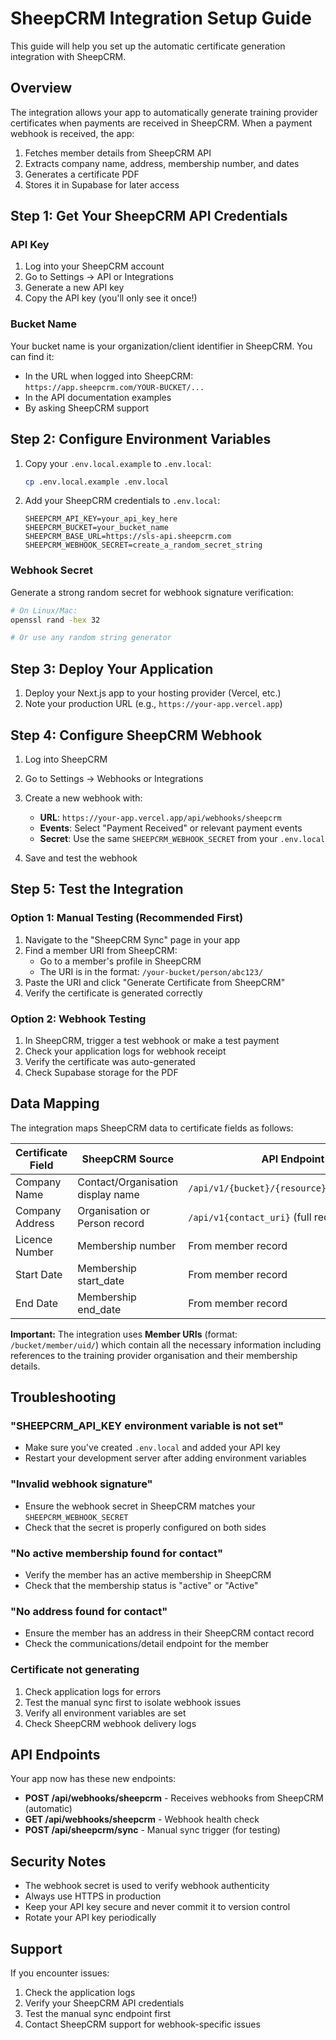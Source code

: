 # SheepCRM Integration Setup Guide

This guide will help you set up the automatic certificate generation integration with SheepCRM.

## Overview

The integration allows your app to automatically generate training provider certificates when payments are received in SheepCRM. When a payment webhook is received, the app:

1. Fetches member details from SheepCRM API
2. Extracts company name, address, membership number, and dates
3. Generates a certificate PDF
4. Stores it in Supabase for later access

## Step 1: Get Your SheepCRM API Credentials

### API Key
1. Log into your SheepCRM account
2. Go to Settings → API or Integrations
3. Generate a new API key
4. Copy the API key (you'll only see it once!)

### Bucket Name
Your bucket name is your organization/client identifier in SheepCRM. You can find it:
- In the URL when logged into SheepCRM: `https://app.sheepcrm.com/YOUR-BUCKET/...`
- In the API documentation examples
- By asking SheepCRM support

## Step 2: Configure Environment Variables

1. Copy your `.env.local.example` to `.env.local`:
   ```bash
   cp .env.local.example .env.local
   ```

2. Add your SheepCRM credentials to `.env.local`:
   ```
   SHEEPCRM_API_KEY=your_api_key_here
   SHEEPCRM_BUCKET=your_bucket_name
   SHEEPCRM_BASE_URL=https://sls-api.sheepcrm.com
   SHEEPCRM_WEBHOOK_SECRET=create_a_random_secret_string
   ```

### Webhook Secret
Generate a strong random secret for webhook signature verification:
```bash
# On Linux/Mac:
openssl rand -hex 32

# Or use any random string generator
```

## Step 3: Deploy Your Application

1. Deploy your Next.js app to your hosting provider (Vercel, etc.)
2. Note your production URL (e.g., `https://your-app.vercel.app`)

## Step 4: Configure SheepCRM Webhook

1. Log into SheepCRM
2. Go to Settings → Webhooks or Integrations
3. Create a new webhook with:
   - **URL**: `https://your-app.vercel.app/api/webhooks/sheepcrm`
   - **Events**: Select "Payment Received" or relevant payment events
   - **Secret**: Use the same `SHEEPCRM_WEBHOOK_SECRET` from your `.env.local`

4. Save and test the webhook

## Step 5: Test the Integration

### Option 1: Manual Testing (Recommended First)
1. Navigate to the "SheepCRM Sync" page in your app
2. Find a member URI from SheepCRM:
   - Go to a member's profile in SheepCRM
   - The URI is in the format: `/your-bucket/person/abc123/`
3. Paste the URI and click "Generate Certificate from SheepCRM"
4. Verify the certificate is generated correctly

### Option 2: Webhook Testing
1. In SheepCRM, trigger a test webhook or make a test payment
2. Check your application logs for webhook receipt
3. Verify the certificate was auto-generated
4. Check Supabase storage for the PDF

## Data Mapping

The integration maps SheepCRM data to certificate fields as follows:

| Certificate Field | SheepCRM Source | API Endpoint |
|-------------------|----------------|--------------|
| Company Name | Contact/Organisation display name | `/api/v1/{bucket}/{resource}/{uid}/display` |
| Company Address | Organisation or Person record | `/api/v1{contact_uri}` (full record) |
| Licence Number | Membership number | From member record |
| Start Date | Membership start_date | From member record |
| End Date | Membership end_date | From member record |

**Important:** The integration uses **Member URIs** (format: `/bucket/member/uid/`) which contain all the necessary information including references to the training provider organisation and their membership details.

## Troubleshooting

### "SHEEPCRM_API_KEY environment variable is not set"
- Make sure you've created `.env.local` and added your API key
- Restart your development server after adding environment variables

### "Invalid webhook signature"
- Ensure the webhook secret in SheepCRM matches your `SHEEPCRM_WEBHOOK_SECRET`
- Check that the secret is properly configured on both sides

### "No active membership found for contact"
- Verify the member has an active membership in SheepCRM
- Check that the membership status is "active" or "Active"

### "No address found for contact"
- Ensure the member has an address in their SheepCRM contact record
- Check the communications/detail endpoint for the member

### Certificate not generating
1. Check application logs for errors
2. Test the manual sync first to isolate webhook issues
3. Verify all environment variables are set
4. Check SheepCRM webhook delivery logs

## API Endpoints

Your app now has these new endpoints:

- **POST /api/webhooks/sheepcrm** - Receives webhooks from SheepCRM (automatic)
- **GET /api/webhooks/sheepcrm** - Webhook health check
- **POST /api/sheepcrm/sync** - Manual sync trigger (for testing)

## Security Notes

- The webhook secret is used to verify webhook authenticity
- Always use HTTPS in production
- Keep your API key secure and never commit it to version control
- Rotate your API key periodically

## Support

If you encounter issues:
1. Check the application logs
2. Verify your SheepCRM API credentials
3. Test the manual sync endpoint first
4. Contact SheepCRM support for webhook-specific issues
